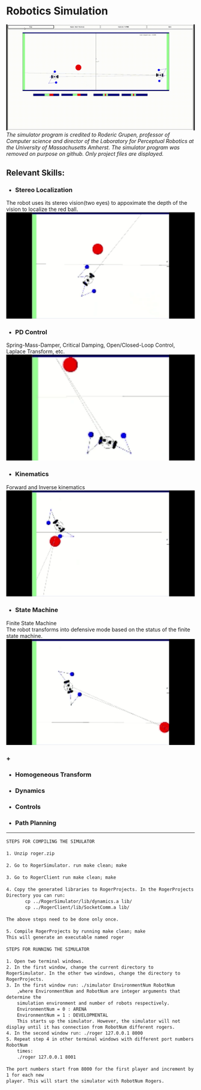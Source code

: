 # Robotics Simulation
![](demo/Roger001.gif)
*The simulator program is credited to Roderic Grupen, professor of Computer science and director of the Laboratory for Perceptual Robotics at the University of Massachusetts Amherst.*
*The simulator program was removed on purpose on github. Only project files are displayed.*

## Relevant Skills:

- ### Stereo Localization
The robot uses its stereo vision(two eyes) to appoximate the depth of the vision to localize the red ball.\
![](demo/roger-stereoVision.gif)


- ### PD Control
Spring-Mass-Damper, Critical Damping, Open/Closed-Loop Control, Laplace Transform, etc.\
![](demo/roger-PDcontrol.gif)


- ### Kinematics
Forward and Inverse kinematics\
![](demo/roger-kinematics.gif)


- ### State Machine
Finite State Machine\
The robot transforms into defensive mode based on the status of the finite state machine.\
![](demo/roger-statemachine.gif)

### +
- ### Homogeneous Transform
- ### Dynamics
- ### Controls
- ### Path Planning


---
```
STEPS FOR COMPILING THE SIMULATOR

1. Unzip roger.zip

2. Go to RogerSimulator. run make clean; make

3. Go to RogerClient run make clean; make

4. Copy the generated libraries to RogerProjects. In the RogerProjects Directory you can run:
       cp ../RogerSimulator/lib/dynamics.a lib/
       cp ../RogerClient/lib/SocketComm.a lib/

The above steps need to be done only once.

5. Compile RogerProjects by running make clean; make
This will generate an executable named roger

STEPS FOR RUNNING THE SIMULATOR

1. Open two terminal windows.
2. In the first window, change the current directory to RogerSimulator. In the other two windows, change the directory to RogerProjects.
3. In the first window run: ./simulator EnvironmentNum RobotNum
	,where EnvironmentNum and RobotNum are integer arguments that determine the 
	simulation environment and number of robots respectively.
	EnvironmentNum = 0 : ARENA
	EnvironmentNum = 1 : DEVELOPMENTAL
    This starts up the simulator. However, the simulator will not display until it has connection from RobotNum different rogers.
4. In the second window run: ./roger 127.0.0.1 8000
5. Repeat step 4 in other terminal windows with different port numbers RobotNum 
	times: 
	./roger 127.0.0.1 8001

The port numbers start from 8000 for the first player and increment by 1 for each new
player. This will start the simulator with RobotNum Rogers.
```
